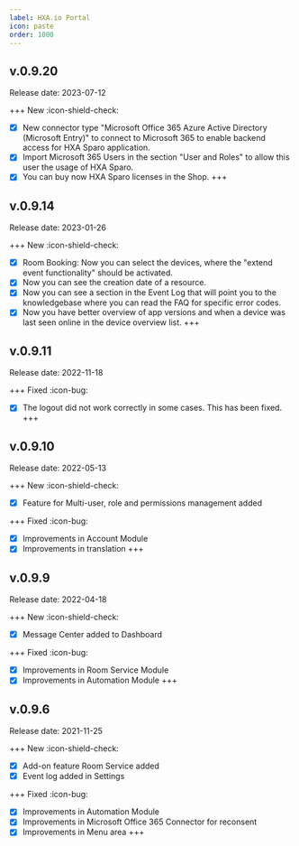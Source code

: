 ```yaml
---
label: HXA.io Portal
icon: paste
order: 1000
---
```


## v.0.9.20
Release date: 2023-07-12

+++ New :icon-shield-check:
- [x] New connector type "Microsoft Office 365 Azure Active Directory (Microsoft Entry)" to connect to Microsoft 365 to enable backend access for HXA Sparo application.
- [x] Import Microsoft 365 Users in the section "User and Roles" to allow this user the usage of HXA Sparo.
- [x] You can buy now HXA Sparo licenses in the Shop.
+++

## v.0.9.14
Release date: 2023-01-26

+++ New :icon-shield-check:
- [x] Room Booking: Now you can select the devices, where the "extend event functionality" should be activated.
- [x] Now you can see the creation date of a resource.
- [x] Now you can see a section in the Event Log that will point you to the knowledgebase where you can read the FAQ for specific error codes.
- [x] Now you have better overview of app versions and when a device was last seen online in the device overview list.
+++

## v.0.9.11
Release date: 2022-11-18

+++ Fixed :icon-bug:
- [x] The logout did not work correctly in some cases. This has been fixed.
+++

## v.0.9.10
Release date: 2022-05-13

+++ New :icon-shield-check:
- [x] Feature for Multi-user, role and permissions management added

+++ Fixed :icon-bug:
- [x] Improvements in Account Module
- [x] Improvements in translation
+++

## v.0.9.9
Release date: 2022-04-18

+++ New :icon-shield-check:
- [x] Message Center added to Dashboard

+++ Fixed :icon-bug:
- [x] Improvements in Room Service Module
- [x] Improvements in Automation Module
+++

## v.0.9.6
Release date: 2021-11-25

+++ New :icon-shield-check:
- [x] Add-on feature Room Service added
- [x] Event log added in Settings

+++ Fixed :icon-bug:
- [x] Improvements in Automation Module
- [x] Improvements in Microsoft Office 365 Connector for reconsent
- [x] Improvements in Menu area
+++
